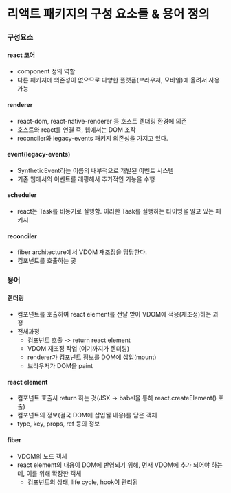# 리액트 패키지의 구성 요소들 & 용어 정의

### 구성요소

#### react 코어

- component 정의 역할
- 다른 패키지에 의존성이 없으므로 다양한 플랫폼(브라우저, 모바일)에 올려서 사용가능

#### renderer

- react-dom, react-native-renderer 등 호스트 렌더링 환경에 의존
- 호스트와 react를 연결 즉, 웹에서는 DOM 조작
- reconciler와 legacy-events 패키지 의존성을 가지고 있다.

#### event(legacy-events)

- SyntheticEvent라는 이름의 내부적으로 개발된 이벤트 시스템
- 기존 웹에서의 이벤트를 래핑해서 추가적인 기능을 수행

#### scheduler

- react는 Task를 비동기로 실행함. 이러한 Task를 실행하는 타이밍을 알고 있는 패키지

#### reconciler

- fiber architecture에서 VDOM 재조정을 담당한다.
- 컴포넌트를 호출하는 곳

### 용어

#### 렌더링

- 컴포넌트를 호출하여 react element를 전달 받아 VDOM에 적용(재조정)하는 과정
- 전체과정
  - 컴포넌트 호출 -> return react element
  - VDOM 재조정 작업 (여기까지가 렌더링)
  - renderer가 컴포넌트 정보를 DOM에 삽입(mount)
  - 브라우저가 DOM을 paint

#### react element

- 컴포넌트 호출시 return 하는 것(JSX -> babel을 통해 react.createElement() 호출)
- 컴포넌트의 정보(결국 DOM에 삽입될 내용)를 담은 객체
- type, key, props, ref 등의 정보

#### fiber

- VDOM의 노드 객체
- react element의 내용이 DOM에 반영되기 위해, 먼저 VDOM에 추가 되어야 하는데, 이를 위해 확장한 객체
  - 컴포넌트의 상태, life cycle, hook이 관리됨
